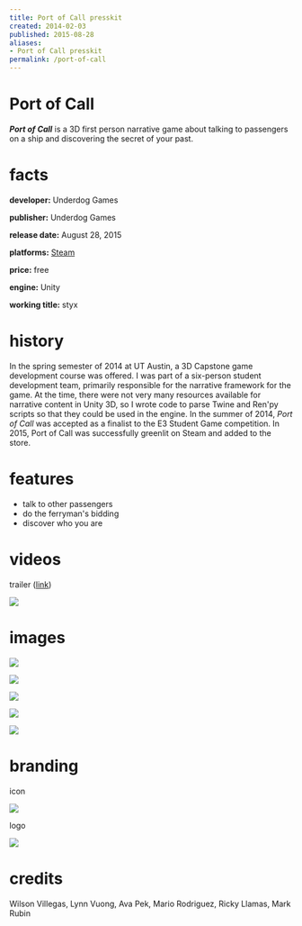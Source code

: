 ```yaml
---
title: Port of Call presskit
created: 2014-02-03
published: 2015-08-28
aliases:
- Port of Call presskit
permalink: /port-of-call
---
```


# Port of Call

_**Port of Call**_ is a 3D first person narrative game about talking to passengers on a ship and discovering the secret of your past.

# facts

**developer:** Underdog Games

**publisher:** Underdog Games

**release date:** August 28, 2015

**platforms:** [Steam](https://store.steampowered.com/app/356520/Port_of_Call/)

**price:** free

**engine:** Unity

**working title:** styx

# history

In the spring semester of 2014 at UT Austin, a 3D Capstone game development course was offered. I was part of a six-person student development team, primarily responsible for the narrative framework for the game. At the time, there were not very many resources available for narrative content in Unity 3D, so I wrote code to parse Twine and Ren'py scripts so that they could be used in the engine. In the summer of 2014, _Port of Call_ was accepted as a finalist to the E3 Student Game competition. In 2015, Port of Call was successfully greenlit on Steam and added to the store.

# features

- talk to other passengers
- do the ferryman's bidding
- discover who you are

# videos

trailer ([link](https://www.youtube.com/watch?v=ACe8NJ5Y2iE))

![](https://www.youtube.com/watch?v=ACe8NJ5Y2iE)

# images

![](port-of-call/screen-1.jpg)

![](port-of-call/screen-2.jpg)

![](port-of-call/screen-3.jpg)

![](port-of-call/screen-4.jpg)

![](port-of-call/screen-5.jpg)

# branding

icon

![](port-of-call/icon.png)

logo

![](port-of-call/logo.png)

# credits

Wilson Villegas, Lynn Vuong, Ava Pek, Mario Rodriguez, Ricky Llamas, Mark Rubin
